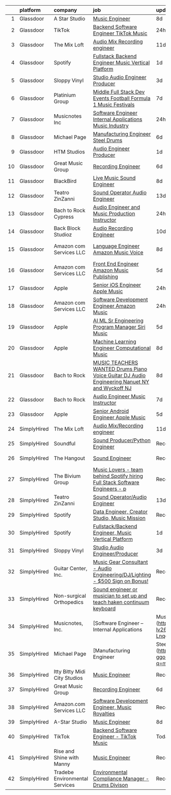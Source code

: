 

|    | platform    | company                        | job                                                                                                                                                                                                                                                                                                                                                                                                                                                                                                                                                                                                                                                                                                                                                                                                                                                                                                                                                                                                                                                                                                                                                                                                                                                                                                                                                                                                                                      | update_time   | location                   |
|---:|:------------|:-------------------------------|:-----------------------------------------------------------------------------------------------------------------------------------------------------------------------------------------------------------------------------------------------------------------------------------------------------------------------------------------------------------------------------------------------------------------------------------------------------------------------------------------------------------------------------------------------------------------------------------------------------------------------------------------------------------------------------------------------------------------------------------------------------------------------------------------------------------------------------------------------------------------------------------------------------------------------------------------------------------------------------------------------------------------------------------------------------------------------------------------------------------------------------------------------------------------------------------------------------------------------------------------------------------------------------------------------------------------------------------------------------------------------------------------------------------------------------------------|:--------------|:---------------------------|
|  1 | Glassdoor   | A Star Studio                  | [Music Engineer](https://www.glassdoor.com/partner/jobListing.htm?pos=107&ao=1136043&s=58&guid=000001828bb151ff8820fafa02915004&src=GD_JOB_AD&t=SR&vt=w&ea=1&cs=1_17bd72ce&cb=1660201030750&jobListingId=1008048004716&jrtk=3-0-1ga5r2kmm2hiq001-1ga5r2kn6ih5n800-b5e8a5c94d0f1b15-)                                                                                                                                                                                                                                                                                                                                                                                                                                                                                                                                                                                                                                                                                                                                                                                                                                                                                                                                                                                                                                                                                                                                                     | 8d            | Dallas, TX                 |
|  2 | Glassdoor   | TikTok                         | [Backend Software Engineer   TikTok Music](https://www.glassdoor.com/partner/jobListing.htm?pos=117&ao=1136043&s=58&guid=000001828bb151ff8820fafa02915004&src=GD_JOB_AD&t=SR&vt=w&cs=1_faba5823&cb=1660201030751&jobListingId=1008065046365&jrtk=3-0-1ga5r2kmm2hiq001-1ga5r2kn6ih5n800-ecb656070aca98b9-)                                                                                                                                                                                                                                                                                                                                                                                                                                                                                                                                                                                                                                                                                                                                                                                                                                                                                                                                                                                                                                                                                                                                | 24h           | Mountain View, CA          |
|  3 | Glassdoor   | The Mix Loft                   | [Audio Mix Recording engineer](https://www.glassdoor.com/partner/jobListing.htm?pos=101&ao=1110586&s=58&guid=000001828bb151ff8820fafa02915004&src=GD_JOB_AD&t=SR&vt=w&ea=1&cs=1_d9bfa5a9&cb=1660201030749&jobListingId=1008039784072&cpc=42BEC95245890617&jrtk=3-0-1ga5r2kmm2hiq001-1ga5r2kn6ih5n800-2fabf65219c9c69a--6NYlbfkN0D34Hjmwkvq4I9LrFiyECJw5oz77aLWEO_E-5CWpWKtML_cIQgSj4wFABMzVHdbOAglLtx9wAKTMvAosQFz-6wKz6HNt0tQEhGjwXjlkFautFNpyhajnjaOCperaYTcd4X14UnIuTNiwcPN-FgF0Cc6I8YmMIZvMjRwB6hQLC8GAznkuxesS1ioYxQF9cb_NFOHmN9nP-CZCx-0Zm8IjNnSy5S7rWRrIPdv1iHszT2fpBjehnMeijrRBa3EkRbcaIazHETz147L-1rET4kNpMJJz5QeBESPiBfNW6_IAHZXwM7IWhcm-7Ic3z9Tbb_vo2zBySYsY4UphxQMOvBd7yMxojRYubmPDswQNKaorpfL2fOcrNv0QZ_6-q5jasnzMU6oBqBaqOHvZsyKokwbr71gBWlWD9i0s3MWtkdf4JF9y1UrEkSQQyh2-c1wj41WbJFw6KSftgUwqkqYrp4U5smysfEiqTc2WvTg7dgYNIUGT6difocwfwtP81Twt5w8tAs%3D)                                                                                                                                                                                                                                                                                                                                                                                                                                                                                                                                                                    | 11d           | Quincy, MA                 |
|  4 | Glassdoor   | Spotify                        | [Fullstack Backend Engineer  Music Vertical Platform](https://www.glassdoor.com/partner/jobListing.htm?pos=118&ao=1136043&s=58&guid=000001828bb151ff8820fafa02915004&src=GD_JOB_AD&t=SR&vt=w&cs=1_235ea45a&cb=1660201030751&jobListingId=1008063100451&jrtk=3-0-1ga5r2kmm2hiq001-1ga5r2kn6ih5n800-79be4de6a0acfe63-)                                                                                                                                                                                                                                                                                                                                                                                                                                                                                                                                                                                                                                                                                                                                                                                                                                                                                                                                                                                                                                                                                                                     | 1d            | New York, NY               |
|  5 | Glassdoor   | Sloppy Vinyl                   | [Studio Audio Engineer Producer](https://www.glassdoor.com/partner/jobListing.htm?pos=114&ao=1136043&s=58&guid=000001828bb151ff8820fafa02915004&src=GD_JOB_AD&t=SR&vt=w&ea=1&cs=1_ccab59c0&cb=1660201030751&jobListingId=1008058941149&jrtk=3-0-1ga5r2kmm2hiq001-1ga5r2kn6ih5n800-e48880e05b7ba1a4-)                                                                                                                                                                                                                                                                                                                                                                                                                                                                                                                                                                                                                                                                                                                                                                                                                                                                                                                                                                                                                                                                                                                                     | 3d            | Clifton, NJ                |
|  6 | Glassdoor   | Platinium Group                | [Middle Full Stack Dev   Events  Football  Formula 1  Music Festivals    ](https://www.glassdoor.com/partner/jobListing.htm?pos=120&ao=1136043&s=58&guid=000001828bb151ff8820fafa02915004&src=GD_JOB_AD&t=SR&vt=w&cs=1_e01cc7e5&cb=1660201030751&jobListingId=1008049379681&jrtk=3-0-1ga5r2kmm2hiq001-1ga5r2kn6ih5n800-49fd4225bf218689-)                                                                                                                                                                                                                                                                                                                                                                                                                                                                                                                                                                                                                                                                                                                                                                                                                                                                                                                                                                                                                                                                                                | 7d            | Monaco, CA                 |
|  7 | Glassdoor   | Musicnotes  Inc                | [Software Engineer   Internal Applications   Music Industry](https://www.glassdoor.com/partner/jobListing.htm?pos=110&ao=1136043&s=58&guid=000001828bb151ff8820fafa02915004&src=GD_JOB_AD&t=SR&vt=w&ea=1&cs=1_7de8004b&cb=1660201030750&jobListingId=1008065664538&jrtk=3-0-1ga5r2kmm2hiq001-1ga5r2kn6ih5n800-492ec6bce6fe8f5b-)                                                                                                                                                                                                                                                                                                                                                                                                                                                                                                                                                                                                                                                                                                                                                                                                                                                                                                                                                                                                                                                                                                         | 24h           | Remote                     |
|  8 | Glassdoor   | Michael Page                   | [Manufacturing Engineer   Steel Drums](https://www.glassdoor.com/partner/jobListing.htm?pos=106&ao=1110586&s=58&guid=000001828bb151ff8820fafa02915004&src=GD_JOB_AD&t=SR&vt=w&cs=1_59247d89&cb=1660201030749&jobListingId=1008053322257&cpc=F41FEAB56D215062&jrtk=3-0-1ga5r2kmm2hiq001-1ga5r2kn6ih5n800-edfb8b6e14f62930--6NYlbfkN0BR3ykMnr3Vw97HK5IC0i9Uo32NXohanwqRY-CI8z69bj_uxQ_6yc1JTvRvHNPil3n-aAZPEB_V2_C3Xteggm8USnoyjokMdAX7PMJAGyeqrRb0SgM_e3teYuvhdw07UmODkJ_SFaJoJlontiBYfrHBy-sRK9hLMXtFv4vxRofVbIkIQTYyxZxhxhjzrmbDW9YXdF-Wyef7gzMhHcQvVmnedjo-RA6BCxZKTJNZQjNzsdbVOyHd0oJnvQVW0dC6DZeg7I2pVWkCLMFBpyOjUR_SJrqIXd1U2QvNUPg0XQ8uYGKn7zgO-cOESn2kpiQ17KZ1DqehWmS3TzT90wLRlJlnO-NcQrFztbXPKnGBA7k-tzyDrnBFRxLZT437ytAuVKACiWzjp20YwVsM_kkaJbOPsZ8N6S-Lo1CKpQiEcQAQI_buj28x8ODlHltbjJYlNEzlvfO6Xwv9lX8WbQgkGlzRSQnNY4ooFkmmShqTpfEihK5bfeyMdtGLUuKUuhwew9CO6Z1wVafZ8nOLuSlxsnkz2KybeGelvrQ2repXUSQ5vRxrgldMp6yGkW0czGvm7-zLR0DUAdZvRxTWi2eTQECwKQLCv_G2F2-zrM9nfEDktFFmBjWOxALDzrZ0IjK1qwhPXnqJARNBRnkhOFu-WhvcWWw9IKyozzL8tSiiGh0Ym8fIdVfKOL34y06rfh_0wfSU3wYc88E180glyxWtoEtH8hQ9CKmwEsWbR1wdLSiy0rmwrAsh1cQBt-eyXZaWeX2DM_L7OiO0drg9ztqvfbBx42hCEJseUPvwwPzQdacRjnAPXzp3MEu-YqrSBT_W2TUlI8wnr0daNcLW1QCu8eGoyNO76aNshxKo-63gjzRkov1XqluG5iSxjgSaBrnOvsJka6psKM5F7td3UlNtFId8kmSK21Ui2GoGfpZAgZknk-aSx9IuEJDQ_86N44yDJEjP-xmc8hrPOC4ItiXk9gU7ie2QgY3539Sy34AtDaJSx--c1otitqrbWBZaP54oxIhhsu7Su8xzSGLKjyqgSxjxmEJ4FoVMRJs%3D) | 6d            | Cicero, IL                 |
|  9 | Glassdoor   | HTM Studios                    | [Audio Engineer Producer](https://www.glassdoor.com/partner/jobListing.htm?pos=102&ao=1110586&s=58&guid=000001828bb151ff8820fafa02915004&src=GD_JOB_AD&t=SR&vt=w&ea=1&cs=1_96864911&cb=1660201030749&jobListingId=1008063619521&cpc=036CEF58F9688075&jrtk=3-0-1ga5r2kmm2hiq001-1ga5r2kn6ih5n800-0dec2d4836b1de11--6NYlbfkN0CtwOkgDuej6vPfWODMxjOIyNEohQmdYMppGq8y8dOpBhDQGscm3dodbKVz4jiX1IL67KQBDqLBm5CSTQZqV8snccYItyolMSR3JtM3WF1I0reHcvayjVlXaYodr9_ZotvennqQshecNkkRECI35cpMZt8lZG7OYBm7VLQFpImeKGql615DMCd1sdobPA-8s_ZygCQ5hF_-uJ0KkK7II4WsWRyNQUk1gex2ZhJ6bMYYQYrwNKJ1enaEB2x_CYY7zF7WW99h6DThQ5FyaEldM2DbxWHwSB5hFjDDU-b7JSumJpbcE4U2siYbnEa0UOTlxiaCWANDvu0Qg4XCLFKY4sOIB-ItMKgB3iCOZORVVOKmIRYCl_LnsAl3SshUSxrbxAsZdOkWn8evSoUGp9XZThro220qjZdDUOmF9lIEC9cl4iaQMvn4iPU1ixJmtzhSbLlL9JRmYupMge8yRIFXr2mPLwbg9w0-_GSarWbKYu6q7zMnEORnEAVhw_zlvrDA6BU%3D)                                                                                                                                                                                                                                                                                                                                                                                                                                                                                                                                                                         | 1d            | Reading, PA                |
| 10 | Glassdoor   | Great Music Group              | [Recording Engineer](https://www.glassdoor.com/partner/jobListing.htm?pos=108&ao=1136043&s=58&guid=000001828bb151ff8820fafa02915004&src=GD_JOB_AD&t=SR&vt=w&ea=1&cs=1_9cc842d8&cb=1660201030750&jobListingId=1008053472141&jrtk=3-0-1ga5r2kmm2hiq001-1ga5r2kn6ih5n800-feae6516db0998b8-)                                                                                                                                                                                                                                                                                                                                                                                                                                                                                                                                                                                                                                                                                                                                                                                                                                                                                                                                                                                                                                                                                                                                                 | 6d            | Minneapolis, MN            |
| 11 | Glassdoor   | BlackBird                      | [Live Music Sound Engineer](https://www.glassdoor.com/partner/jobListing.htm?pos=111&ao=1136043&s=58&guid=000001828bb151ff8820fafa02915004&src=GD_JOB_AD&t=SR&vt=w&ea=1&cs=1_3bc201cc&cb=1660201030750&jobListingId=1008048367820&jrtk=3-0-1ga5r2kmm2hiq001-1ga5r2kn6ih5n800-5c5b644b3c663163-)                                                                                                                                                                                                                                                                                                                                                                                                                                                                                                                                                                                                                                                                                                                                                                                                                                                                                                                                                                                                                                                                                                                                          | 8d            | Atlanta, GA                |
| 12 | Glassdoor   | Teatro ZinZanni                | [Sound Operator Audio Engineer](https://www.glassdoor.com/partner/jobListing.htm?pos=112&ao=1136043&s=58&guid=000001828bb151ff8820fafa02915004&src=GD_JOB_AD&t=SR&vt=w&ea=1&cs=1_1dc03a2b&cb=1660201030750&jobListingId=1008035619603&jrtk=3-0-1ga5r2kmm2hiq001-1ga5r2kn6ih5n800-405a83f39f925add-)                                                                                                                                                                                                                                                                                                                                                                                                                                                                                                                                                                                                                                                                                                                                                                                                                                                                                                                                                                                                                                                                                                                                      | 13d           | Seattle, WA                |
| 13 | Glassdoor   | Bach to Rock Cypress           | [Audio Engineer and Music Production Instructor](https://www.glassdoor.com/partner/jobListing.htm?pos=121&ao=1136043&s=58&guid=000001828bb151ff8820fafa02915004&src=GD_JOB_AD&t=SR&vt=w&ea=1&cs=1_8ff28927&cb=1660201030751&jobListingId=1008065309403&jrtk=3-0-1ga5r2kmm2hiq001-1ga5r2kn6ih5n800-35a1e42543f182e4-)                                                                                                                                                                                                                                                                                                                                                                                                                                                                                                                                                                                                                                                                                                                                                                                                                                                                                                                                                                                                                                                                                                                     | 24h           | Cypress, TX                |
| 14 | Glassdoor   | Back Block Studioz             | [Audio Recording Engineer](https://www.glassdoor.com/partner/jobListing.htm?pos=109&ao=1136043&s=58&guid=000001828bb151ff8820fafa02915004&src=GD_JOB_AD&t=SR&vt=w&ea=1&cs=1_ee39814b&cb=1660201030751&jobListingId=1008040225373&jrtk=3-0-1ga5r2kmm2hiq001-1ga5r2kn6ih5n800-7486e9f336b73614-)                                                                                                                                                                                                                                                                                                                                                                                                                                                                                                                                                                                                                                                                                                                                                                                                                                                                                                                                                                                                                                                                                                                                           | 10d           | Brooklyn, NY               |
| 15 | Glassdoor   | Amazon com Services LLC        | [Language Engineer  Amazon Music  Voice](https://www.glassdoor.com/partner/jobListing.htm?pos=119&ao=1136043&s=58&guid=000001828bb151ff8820fafa02915004&src=GD_JOB_AD&t=SR&vt=w&cs=1_5aa57973&cb=1660201030751&jobListingId=1008048008268&jrtk=3-0-1ga5r2kmm2hiq001-1ga5r2kn6ih5n800-58306a1d4621ba2e-)                                                                                                                                                                                                                                                                                                                                                                                                                                                                                                                                                                                                                                                                                                                                                                                                                                                                                                                                                                                                                                                                                                                                  | 8d            | San Francisco, CA          |
| 16 | Glassdoor   | Amazon com Services LLC        | [Front End Engineer  Amazon Music Publishing](https://www.glassdoor.com/partner/jobListing.htm?pos=115&ao=1136043&s=58&guid=000001828bb151ff8820fafa02915004&src=GD_JOB_AD&t=SR&vt=w&cs=1_8d15f0c2&cb=1660201030751&jobListingId=1008054946280&jrtk=3-0-1ga5r2kmm2hiq001-1ga5r2kn6ih5n800-c4bf362ca12caeb6-)                                                                                                                                                                                                                                                                                                                                                                                                                                                                                                                                                                                                                                                                                                                                                                                                                                                                                                                                                                                                                                                                                                                             | 5d            | San Francisco, CA          |
| 17 | Glassdoor   | Apple                          | [Senior iOS Engineer   Apple Music](https://www.glassdoor.com/partner/jobListing.htm?pos=103&ao=1110586&s=58&guid=000001828bb151ff8820fafa02915004&src=GD_JOB_AD&t=SR&vt=w&cs=1_7b2e303d&cb=1660201030748&jobListingId=1008064549089&cpc=2CAED5C921A5F994&jrtk=3-0-1ga5r2kmm2hiq001-1ga5r2kn6ih5n800-7c3ed05e2b57e801--6NYlbfkN0BvKrLyj5gPmtZO9T8euul8TCxuuKNOtzRJOomxnwSEodTz2Bc-sPZlFpP0h5lDivpYKMBYJ4r5YsqMzYy8kxwqICeM5GQPVqtgxPbhR42n8DHIt0nX2gK3mbqQYP9kE-qW2Da6t10htjSS06NJXI98hAHwgGDauF4BK7uFs0mVMR4191MCu__AM10yP5JOiJLwJ7BPhjovfFnHFLbl6H-xjJz4WUt0zdeTc1ZpZVZ5wKMvJcQo0OznYgycTAPCz6JCw9koefEUNyn4F1bxPVKea_HR374tOVvSNEq1CAPwoJCUYgV4iqIU2U9OPBBgplDcI_uKEFIhY4eEWsaTqY4PgoO2pu7UGTb87-wCmip7aj711f3iyIHDzifKvQIRir_3pPKNpTxKnKDlVAt_eWhtcJOOkdhB0xh7JtVGAzPKsI7MZSlsgNDUI3OLa2im_CKOl6326_hoH9aKSel5gP_AwsWaFcGF7v_EELyeUb99wvxIkn53JLewSXwyty7GbGzQGtqhf3Y2XBhmXdHAxz9S631HgpdhhTnx6dfi9a2i1mWFI5gDEvJKVpPbZ0CIdC6n20CE-0Q1_DbkODGWeU2z0ygMkWNXhVrUXRpavYvwbCO6akpCmcnoubBcnr_Tr0XgsMl_9mk2vV9Ls3taklNs9wgibsOBhF8xPHQjXZek29zkwE4sTDJclw4rX4DmzqlmgfOX_U50HJd5pVou6aLhds-PwX03Yf0AFfgH6LTnfrNknJxqkngOdtLnzV8l4W1WgyKqKHYwrO3zkE7g9mAc_oYG7srJJDL3okCfC1uMNsrSRcAc9V5jd0GJsI_TAeevXT3eG7J0XS-plGnb6zmltk6iNyBkWZ-BfhphpO-d1gKP-rKZVGYJQF0OrcT3TXRr7sGl7758HuO_6AJAM6mQSVbW93ebRMEG0-_wBJvn05Bvq9to9s7WW46W3QuLUYBh-1an0iFneVvZAm_OQhjh)                                                                                  | 24h           | New York, NY               |
| 18 | Glassdoor   | Amazon com Services LLC        | [Software Development Engineer  Amazon Music](https://www.glassdoor.com/partner/jobListing.htm?pos=113&ao=1136043&s=58&guid=000001828bb151ff8820fafa02915004&src=GD_JOB_AD&t=SR&vt=w&cs=1_fdcfc3d9&cb=1660201030750&jobListingId=1008065673710&jrtk=3-0-1ga5r2kmm2hiq001-1ga5r2kn6ih5n800-ea23490adc9986c9-)                                                                                                                                                                                                                                                                                                                                                                                                                                                                                                                                                                                                                                                                                                                                                                                                                                                                                                                                                                                                                                                                                                                             | 24h           | San Francisco, CA          |
| 19 | Glassdoor   | Apple                          | [AI ML   Sr Engineering Program Manager  Siri Music](https://www.glassdoor.com/partner/jobListing.htm?pos=105&ao=1110586&s=58&guid=000001828bb151ff8820fafa02915004&src=GD_JOB_AD&t=SR&vt=w&cs=1_a1033552&cb=1660201030749&jobListingId=1008054989410&cpc=C4A69CCDBB3B9599&jrtk=3-0-1ga5r2kmm2hiq001-1ga5r2kn6ih5n800-af8115f09d096882--6NYlbfkN0BvKrLyj5gPmtZO9T8euul8TCxuuKNOtzRJOomxnwSEodTz2Bc-sPZl1dBMH13w-jM0GZVXWV5oHLwBKsVM8mHxI8PR3ulAk6jBWR7-ex9GXgECDx8jiLfTALryxx4fHvaV8osttRisAoBV9UbfFrSCKHM8ONUzTmNjPFw9NfjLx57iMg8Zt67vhTdR4TnUdrrNcj-9wan2e6o5wN-jcw31z4XnymxYPKRDdjjvlCRltBiyi740KUjZn3x041DmiXPYtvHTcEfZPwbHvab2rNGVqxFg4zqW85_9oeTK6Lb_j7YLY2xG5NTRhm8h69mVQBSaulDRp4TuMoUGAqDMSiWNf1A1U81imo0ucbm1aD3za0x4RShBt1glCLHNISifWnY0QtuX6cFIpIQ9E8mr1-5fq7VJBEgqKstbO37pgLyknRLH62PNZ3IUDoD4OzGxUkWCEpKBMkX0XRQsgfYWX3bXsNBUvMYSJ8iifurmmLBr1kHZz_x0YnZaJedfkNxwNwGzAQeqfappmGkv9f5bGyq4wbjXN8poOZU5XoRmWDJhAQsC2l9ljUTv9Hnh1blhX_h9gKmHTMyJmu68N5MGscBh4nAlhe0ni1lnck0LFl70dEQuRn0bLaucqwEUFYLQKybiMpWolPSu40DTo_s7wNcStd4fqKYRN1u_NMnTClZOUI_EaksUCFzq9aTCfpCDJGpADz6hQ-osSEIjsrrg1BTkqbivGyBYVi3LFOFiVJi_7cKHZq7YdJXjGVNOyzP1O2KDoK_Gxmnt-JmNRsrw--cCGXnwYDib0BNvZJdk5i4GbhmKZDZShD4jNvvPUW7P5NCrGPhxX0CVyQT5seabjdT6X1leOrhs3l7uKGKXbn1RSnuqCzj-ggfxImeRZOsclWdJXhlMFrl1OYXSjcjfSKP5tCMgx4uzZjpR9mBAImr0j0cLfKSbc4FSm13mYPUm5qxl4Mo9OgrzaHh6Ln2AXAuZCt6Ox0Now-4%3D)                                                   | 5d            | Seattle, WA                |
| 20 | Glassdoor   | Apple                          | [Machine Learning Engineer  Computational Music](https://www.glassdoor.com/partner/jobListing.htm?pos=116&ao=1136043&s=58&guid=000001828bb151ff8820fafa02915004&src=GD_JOB_AD&t=SR&vt=w&cs=1_b7660812&cb=1660201030751&jobListingId=1008049061568&jrtk=3-0-1ga5r2kmm2hiq001-1ga5r2kn6ih5n800-4f513298a406a298-)                                                                                                                                                                                                                                                                                                                                                                                                                                                                                                                                                                                                                                                                                                                                                                                                                                                                                                                                                                                                                                                                                                                          | 8d            | Portland, OR               |
| 21 | Glassdoor   | Bach to Rock                   | [MUSIC TEACHERS WANTED   Drums  Piano  Voice  Guitar  DJ  Audio Engineering   Nanuet  NY and Wyckoff  NJ](https://www.glassdoor.com/partner/jobListing.htm?pos=123&ao=1136043&s=58&guid=000001828bb151ff8820fafa02915004&src=GD_JOB_AD&t=SR&vt=w&ea=1&cs=1_e3871791&cb=1660201030751&jobListingId=1008048494689&jrtk=3-0-1ga5r2kmm2hiq001-1ga5r2kn6ih5n800-b53cab2c9fdaed17-)                                                                                                                                                                                                                                                                                                                                                                                                                                                                                                                                                                                                                                                                                                                                                                                                                                                                                                                                                                                                                                                            | 8d            | Nanuet, NY                 |
| 22 | Glassdoor   | Bach to Rock                   | [Audio Engineer Music Instructor](https://www.glassdoor.com/partner/jobListing.htm?pos=122&ao=1136043&s=58&guid=000001828bb151ff8820fafa02915004&src=GD_JOB_AD&t=SR&vt=w&ea=1&cs=1_9b84d3ec&cb=1660201030751&jobListingId=1008050480826&jrtk=3-0-1ga5r2kmm2hiq001-1ga5r2kn6ih5n800-729fc9190b7e315d-)                                                                                                                                                                                                                                                                                                                                                                                                                                                                                                                                                                                                                                                                                                                                                                                                                                                                                                                                                                                                                                                                                                                                    | 7d            | Leesburg, VA               |
| 23 | Glassdoor   | Apple                          | [Senior Android Engineer   Apple Music](https://www.glassdoor.com/partner/jobListing.htm?pos=104&ao=1110586&s=58&guid=000001828bb151ff8820fafa02915004&src=GD_JOB_AD&t=SR&vt=w&cs=1_0c791232&cb=1660201030749&jobListingId=1008054989941&cpc=F41FEAB56D215062&jrtk=3-0-1ga5r2kmm2hiq001-1ga5r2kn6ih5n800-0bbe2ed6be62edf2--6NYlbfkN0BvKrLyj5gPmtZO9T8euul8TCxuuKNOtzRJOomxnwSEodTz2Bc-sPZlC5mDe-NOaJjYIQikQ9Ep4RLc8wJ2_dX3-DNh-dZ7ARMzaFjfAi5P0eLetelJkasFemS7nkAfmwzmrU9fz-LfME7nABWVTzHOZ_B_y7zl37d73qbUVgo9Yj3E3jsZvBx6boE09aTrLDU4Pgw-Pi1DYqKvZUeAGE_8NQig3uLzU9brZEbSApAoqdPtkkokH6PZYvp192XyZr1rC_wwXMJ1t71XAR5yUEkk1KaIFMVytcfG5wMvv6bjk07STu9vvZABUse6Ov6SYd5GE3mr_TVbAgv8uPvn-qw_vBS5NFf7Qin9_IRcpJhK6D2WCRTaXMGX1kmPzenzlI2c5MXIZHajZnQxS8xa11IlyhKpJN-8Y3HBIo4tRW9bXyEaIPXz8lmIiRCyzFl4xOpKRBa84IKGaKOmrPQlG5Oo0BlTQsLz-OKgmYm419RwSzDBAj0Z4hua2SZdeJZDblTlSEORvH2ONNAcuK-ptqGUYZIGjrhGbiqPrcKnB5-gE3uydvoGwukZfAkwDXIHkZpeDCnIr1BcjIy24nsgNnlHP20ye_KJwTRWaZFgfPENSPlSY2Q6HhZJepgzHCi4f41wQqhU99P4V8C9Sl-ZMycBuC66nyQrNNS2XLIaFzMnpzhK2LXcvMsexE2MMasvvfnTaub5fAcTaYqdV3hWMCSbU4yspdFiU4WkG1I_nCHwBsOBX-QLogJKrSw4ydKnbGcHyX23nYfFb2XM4P1wXA7l0QrQRfVltXl2ry4DjOHZyZVZIyMgiNCSrRO2jsVp9o2Tx4IP4SES4XjCmJa5hci440BULMKbAdyuaxAeffPvCx5T0IpLnqaEpzpIqfpYy51X4vIZoLGIMxdDLyILdQegI0iOZvReRwOx79Sbxy5ZSTYPWDe7oNgffENqiqnaYrkMccdwbSOAyiopUE1fszhp8bGSQtfj0Kc%3D)                                                                | 5d            | San Diego, CA              |
| 24 | SimplyHired | The Mix Loft                   | [Audio Mix/Recording engineer](https://www.simplyhired.com/job/rIGHsg24O55jJJ8A9DMRFO6VT6NUvTOsIHmD2TpNycdZI4evhs-lig?q=music+engineer)                                                                                                                                                                                                                                                                                                                                                                                                                                                                                                                                                                                                                                                                                                                                                                                                                                                                                                                                                                                                                                                                                                                                                                                                                                                                                                  | 11d           | Quincy, MA                 |
| 25 | SimplyHired | Soundful                       | [Sound Producer/Python Engineer](https://www.simplyhired.com/job/fKwTfqRWVzhZJJT6yoybTUB5_pL76wxlddnu6kqy2_naoU7JVaHVBQ?q=music+engineer)                                                                                                                                                                                                                                                                                                                                                                                                                                                                                                                                                                                                                                                                                                                                                                                                                                                                                                                                                                                                                                                                                                                                                                                                                                                                                                | Recently      | Remote                     |
| 26 | SimplyHired | The Hangout                    | [Sound Engineer](https://www.simplyhired.com/job/pPtma4KfpJL8yv0IV160PCctZ7zJieTNPnwDrISJ5-REzhgDQyRTVw?q=music+engineer)                                                                                                                                                                                                                                                                                                                                                                                                                                                                                                                                                                                                                                                                                                                                                                                                                                                                                                                                                                                                                                                                                                                                                                                                                                                                                                                | Recently      | Myrtle Beach, SC           |
| 27 | SimplyHired | The Bivium Group               | [Music Lovers - team behind Spotify hiring Full Stack Software Engineers - p](https://www.simplyhired.com/job/xwPIhzuTN5QU7HiZUxxulf6NVWJJFVEgQggMHrjRfTQugyKoDq1S5w?q=music+engineer)                                                                                                                                                                                                                                                                                                                                                                                                                                                                                                                                                                                                                                                                                                                                                                                                                                                                                                                                                                                                                                                                                                                                                                                                                                                   | Recently      | Boston, MA                 |
| 28 | SimplyHired | Teatro ZinZanni                | [Sound Operator/Audio Engineer](https://www.simplyhired.com/job/O-DMxv0BzbX1_-OlJ8S_Cwf8eLjAPFlQoxxFzr97v4Rhmk0-BlD8Kw?q=music+engineer)                                                                                                                                                                                                                                                                                                                                                                                                                                                                                                                                                                                                                                                                                                                                                                                                                                                                                                                                                                                                                                                                                                                                                                                                                                                                                                 | 13d           | Seattle, WA                |
| 29 | SimplyHired | Spotify                        | [Data Engineer, Creator Studio, Music Mission](https://www.simplyhired.com/job/gx6_0Pe4pjCb2iMDm-oEabY8egsyZ1Ii5bgjJRk6_cKJ1o2Hf2rTOA?q=music+engineer)                                                                                                                                                                                                                                                                                                                                                                                                                                                                                                                                                                                                                                                                                                                                                                                                                                                                                                                                                                                                                                                                                                                                                                                                                                                                                  | Recently      | New York, NY               |
| 30 | SimplyHired | Spotify                        | [Fullstack/Backend Engineer, Music Vertical Platform](https://www.simplyhired.com/job/CNKEx7jazp9krl-poDmbzwSjoANOp1KizhEGjFFOaTNLXn63e9uu6g?q=music+engineer)                                                                                                                                                                                                                                                                                                                                                                                                                                                                                                                                                                                                                                                                                                                                                                                                                                                                                                                                                                                                                                                                                                                                                                                                                                                                           | 1d            | New York, NY               |
| 31 | SimplyHired | Sloppy Vinyl                   | [Studio Audio Engineer/Producer](https://www.simplyhired.com/job/Kdl-5yM8HeN6q0mZViK5htFsWbPCKwZxHvqwr0-N2fNh64ebEC3ADw?q=music+engineer)                                                                                                                                                                                                                                                                                                                                                                                                                                                                                                                                                                                                                                                                                                                                                                                                                                                                                                                                                                                                                                                                                                                                                                                                                                                                                                | 3d            | Clifton, NJ                |
| 32 | SimplyHired | Guitar Center, Inc.            | [Music Gear Consultant - Audio Engineering/DJ/Lighting - $500 Sign on Bonus!](https://www.simplyhired.com/job/A1q2-hoFBf33n2hzvrtqJdUCpA-f5UgA83I6sNug1CkHmCGdLFdqzA?q=music+engineer)                                                                                                                                                                                                                                                                                                                                                                                                                                                                                                                                                                                                                                                                                                                                                                                                                                                                                                                                                                                                                                                                                                                                                                                                                                                   | Recently      | Nashville, TN              |
| 33 | SimplyHired | Non-surgical Orthopedics       | [Sound engineer or musician to set up and teach haken continuum keyboard](https://www.simplyhired.com/job/7y5RxfWgvBhvD5ARANj7xR1wS24g3fPvxpYIHCnLHOc6p5-BJXdA0g?q=music+engineer)                                                                                                                                                                                                                                                                                                                                                                                                                                                                                                                                                                                                                                                                                                                                                                                                                                                                                                                                                                                                                                                                                                                                                                                                                                                       | Recently      | Hicksville, NY             |
| 34 | SimplyHired | Musicnotes, Inc.               | [Software Engineer – Internal Applications | Music Industry](https://www.simplyhired.com/job/CJj4BR8cQSu-lv26kchc9c99R6mB050UHH-Lnqgt3YQdfFX2vFlL3A?q=music+engineer)                                                                                                                                                                                                                                                                                                                                                                                                                                                                                                                                                                                                                                                                                                                                                                                                                                                                                                                                                                                                                                                                                                                                                                                                                                                                    | Today         | Remote                     |
| 35 | SimplyHired | Michael Page                   | [Manufacturing Engineer | Steel Drums](https://www.simplyhired.com/job/inkhrWtj930LpUrb-ggo0gnzhUFLFSzRzJo32n-Ot9jYamjHbIsD-A?q=music+engineer)                                                                                                                                                                                                                                                                                                                                                                                                                                                                                                                                                                                                                                                                                                                                                                                                                                                                                                                                                                                                                                                                                                                                                                                                                                                                                          | 6d            | Cicero, IL                 |
| 36 | SimplyHired | Itty Bitty Midi City Studios   | [Music Engineer](https://www.simplyhired.com/job/0SNUhniVb7j57h-8Ew-uj09_dA1sgWunHweq3rtSvwiz-QC217tuRA?q=music+engineer)                                                                                                                                                                                                                                                                                                                                                                                                                                                                                                                                                                                                                                                                                                                                                                                                                                                                                                                                                                                                                                                                                                                                                                                                                                                                                                                | Recently      | Riverton, NJ               |
| 37 | SimplyHired | Great Music Group              | [Recording Engineer](https://www.simplyhired.com/job/KdtBz20qTjUZIp8oO0tR_6v4kEIhLgO5XK_RByszcRqXz1WmRjoiUg?q=music+engineer)                                                                                                                                                                                                                                                                                                                                                                                                                                                                                                                                                                                                                                                                                                                                                                                                                                                                                                                                                                                                                                                                                                                                                                                                                                                                                                            | 6d            | Minneapolis, MN            |
| 38 | SimplyHired | Amazon.com Services LLC        | [Software Development Engineer, Music Royalties](https://www.simplyhired.com/job/QNKJMxSZtFgajnQPK2d4_MVQbIl-LgJUcTggNW7_szMzCcs-3IO5dw?q=music+engineer)                                                                                                                                                                                                                                                                                                                                                                                                                                                                                                                                                                                                                                                                                                                                                                                                                                                                                                                                                                                                                                                                                                                                                                                                                                                                                | Recently      | Sunnyvale, CA +2 locations |
| 39 | SimplyHired | A-Star Studio                  | [Music Engineer](https://www.simplyhired.com/job/RdaeId60Ue9oxOizVh_YqnRObvSqB0jKFDQ-OD7wq_ym8U6y6gfcLw?q=music+engineer)                                                                                                                                                                                                                                                                                                                                                                                                                                                                                                                                                                                                                                                                                                                                                                                                                                                                                                                                                                                                                                                                                                                                                                                                                                                                                                                | 8d            | Dallas, TX                 |
| 40 | SimplyHired | TikTok                         | [Backend Software Engineer - TikTok Music](https://www.simplyhired.com/job/kZ70h3iNuFK04FBTnpygclHnE3nFX1v13VXvvCp12-phPWRL2WxraA?q=music+engineer)                                                                                                                                                                                                                                                                                                                                                                                                                                                                                                                                                                                                                                                                                                                                                                                                                                                                                                                                                                                                                                                                                                                                                                                                                                                                                      | Today         | Mountain View, CA          |
| 41 | SimplyHired | Rise and Shine with Manny      | [Music Engineer](https://www.simplyhired.com/job/fAvmSbF5ztttx11D3hBpENjUOKqrfi-uhfuAio1Ywpm1s6BK1t2KDg?q=music+engineer)                                                                                                                                                                                                                                                                                                                                                                                                                                                                                                                                                                                                                                                                                                                                                                                                                                                                                                                                                                                                                                                                                                                                                                                                                                                                                                                | Recently      | McAllen, TX                |
| 42 | SimplyHired | Tradebe Environmental Services | [Environmental Compliance Manager - Drums Divison](https://www.simplyhired.com/job/dR9kMHUUuh0OPGm7DM4ftH-b2sVV6yX0hdQo4AFblehq5H13CSmF7Q?q=music+engineer)                                                                                                                                                                                                                                                                                                                                                                                                                                                                                                                                                                                                                                                                                                                                                                                                                                                                                                                                                                                                                                                                                                                                                                                                                                                                              | Recently      | Millington, TN             |